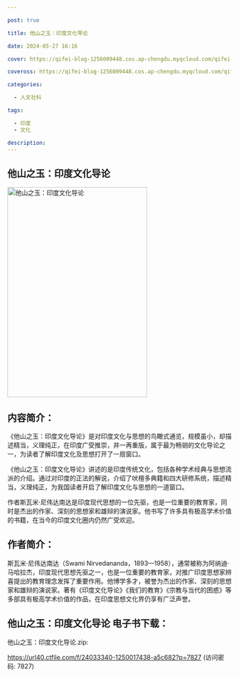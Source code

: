 ```yaml
---

post: true

title: 他山之玉：印度文化导论

date: 2024-05-27 16:16

cover: https://qifei-blog-1256009448.cos.ap-chengdu.myqcloud.com/qifei-blog/65f19beb9f345e8d03ea2aed.jpg

coveross: https://qifei-blog-1256009448.cos.ap-chengdu.myqcloud.com/qifei-blog/65f19beb9f345e8d03ea2aed.jpg

categories:

  - 人文社科

tags:

  - 印度
  - 文化

description:
---
```


## 他山之玉：印度文化导论
<img alt="他山之玉：印度文化导论 " class="aligncenter loaded" data-was-processed="true" decoding="async" fetchpriority="high" height="471" src="https://qifei-blog-1256009448.cos.ap-chengdu.myqcloud.com/qifei-blog/65f19beb9f345e8d03ea2aed.jpg " style="cursor: zoom-in;" width="314"/>

## 内容简介：

《他山之玉：印度文化导论》是对印度文化与思想的鸟瞰式通览，规模虽小，却描述精当，义理纯正，在印度广受推崇，并一再重版，属于最为畅销的文化导论之一，为读者了解印度文化及思想打开了一扇窗口。

《他山之玉：印度文化导论》讲述的是印度传统文化，包括各种学术经典与思想流派的介绍。通过对印度的正法的解说，介绍了吠檀多典籍和四大研修系统，描述精当，义理纯正，为我国读者开启了解印度文化与思想的一道窗口。

作者斯瓦米·尼伟达南达是印度现代思想的一位先驱，也是一位重要的教育家，同时是杰出的作家、深刻的思想家和雄辩的演说家。他书写了许多具有极高学术价值的书籍，在当今的印度文化圈内仍然广受欢迎。

## 作者简介：

斯瓦米·尼伟达南达（Swami Nirvedananda，1893—1958），通常被称为阿纳迪·马哈拉杰，印度现代思想先驱之一，也是一位重要的教育家，对推广印度思想家辨喜提出的教育理念发挥了重要作用。他博学多才，被誉为杰出的作家、深刻的思想家和雄辩的演说家。著有《印度文化导论》《我们的教育》《宗教与当代的困惑》等多部具有极高学术价值的作品，在印度思想文化界仍享有广泛声誉。

## 他山之玉：印度文化导论 电子书下载：



他山之玉：印度文化导论.zip: 

https://url40.ctfile.com/f/24033340-1250017438-a5c682?p=7827 (访问密码: 7827)
